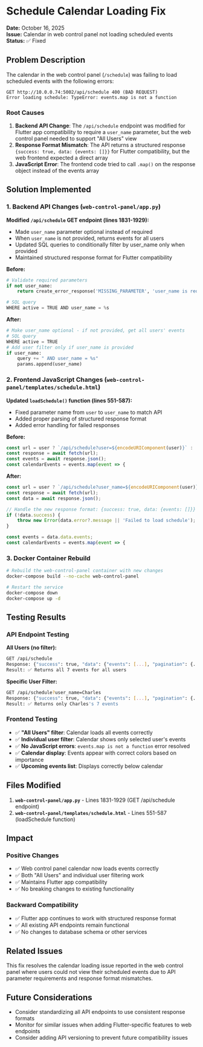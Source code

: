 # Schedule Calendar Loading Fix

**Date:** October 16, 2025  
**Issue:** Calendar in web control panel not loading scheduled events  
**Status:** ✅ Fixed

## Problem Description

The calendar in the web control panel (`/schedule`) was failing to load scheduled events with the following errors:

```
GET http://10.0.0.74:5002/api/schedule 400 (BAD REQUEST)
Error loading schedule: TypeError: events.map is not a function
```

### Root Causes

1. **Backend API Change**: The `/api/schedule` endpoint was modified for Flutter app compatibility to require a `user_name` parameter, but the web control panel needed to support "All Users" view
2. **Response Format Mismatch**: The API returns a structured response `{success: true, data: {events: []}}` for Flutter compatibility, but the web frontend expected a direct array
3. **JavaScript Error**: The frontend code tried to call `.map()` on the response object instead of the events array

## Solution Implemented

### 1. Backend API Changes (`web-control-panel/app.py`)

**Modified `/api/schedule` GET endpoint (lines 1831-1929):**

- Made `user_name` parameter optional instead of required
- When `user_name` is not provided, returns events for all users
- Updated SQL queries to conditionally filter by user_name only when provided
- Maintained structured response format for Flutter compatibility

**Before:**
```python
# Validate required parameters
if not user_name:
    return create_error_response('MISSING_PARAMETER', 'user_name is required'), 400

# SQL query
WHERE active = TRUE AND user_name = %s
```

**After:**
```python
# Make user_name optional - if not provided, get all users' events
# SQL query
WHERE active = TRUE
# Add user filter only if user_name is provided
if user_name:
    query += " AND user_name = %s"
    params.append(user_name)
```

### 2. Frontend JavaScript Changes (`web-control-panel/templates/schedule.html`)

**Updated `loadSchedule()` function (lines 551-587):**

- Fixed parameter name from `user` to `user_name` to match API
- Added proper parsing of structured response format
- Added error handling for failed responses

**Before:**
```javascript
const url = user ? `/api/schedule?user=${encodeURIComponent(user)}` : '/api/schedule';
const response = await fetch(url);
const events = await response.json();
const calendarEvents = events.map(event => {
```

**After:**
```javascript
const url = user ? `/api/schedule?user_name=${encodeURIComponent(user)}` : '/api/schedule';
const response = await fetch(url);
const data = await response.json();

// Handle the new response format: {success: true, data: {events: []}}
if (!data.success) {
    throw new Error(data.error?.message || 'Failed to load schedule');
}

const events = data.data.events;
const calendarEvents = events.map(event => {
```

### 3. Docker Container Rebuild

```bash
# Rebuild the web-control-panel container with new changes
docker-compose build --no-cache web-control-panel

# Restart the service
docker-compose down
docker-compose up -d
```

## Testing Results

### API Endpoint Testing

**All Users (no filter):**
```bash
GET /api/schedule
Response: {"success": true, "data": {"events": [...], "pagination": {...}}}
Result: ✅ Returns all 7 events for all users
```

**Specific User Filter:**
```bash
GET /api/schedule?user_name=Charles
Response: {"success": true, "data": {"events": [...], "pagination": {...}}}
Result: ✅ Returns only Charles's 7 events
```

### Frontend Testing

- ✅ **"All Users" filter**: Calendar loads all events correctly
- ✅ **Individual user filter**: Calendar shows only selected user's events
- ✅ **No JavaScript errors**: `events.map is not a function` error resolved
- ✅ **Calendar display**: Events appear with correct colors based on importance
- ✅ **Upcoming events list**: Displays correctly below calendar

## Files Modified

1. **`web-control-panel/app.py`** - Lines 1831-1929 (GET /api/schedule endpoint)
2. **`web-control-panel/templates/schedule.html`** - Lines 551-587 (loadSchedule function)

## Impact

### Positive Changes
- ✅ Web control panel calendar now loads events correctly
- ✅ Both "All Users" and individual user filtering work
- ✅ Maintains Flutter app compatibility
- ✅ No breaking changes to existing functionality

### Backward Compatibility
- ✅ Flutter app continues to work with structured response format
- ✅ All existing API endpoints remain functional
- ✅ No changes to database schema or other services

## Related Issues

This fix resolves the calendar loading issue reported in the web control panel where users could not view their scheduled events due to API parameter requirements and response format mismatches.

## Future Considerations

- Consider standardizing all API endpoints to use consistent response formats
- Monitor for similar issues when adding Flutter-specific features to web endpoints
- Consider adding API versioning to prevent future compatibility issues
